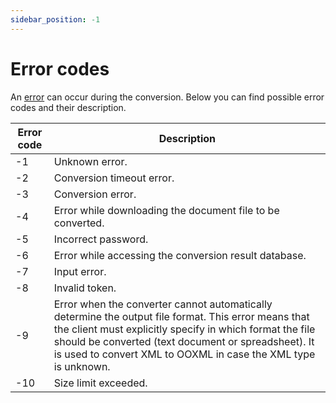 ```yaml
---
sidebar_position: -1
---
```


# Error codes

An [error](./response.md#error) can occur during the conversion. Below you can find possible error codes and their description.

| Error code | Description                                                                                                                                                                                                                                                                               |
| ---------- | ----------------------------------------------------------------------------------------------------------------------------------------------------------------------------------------------------------------------------------------------------------------------------------------- |
| -1         | Unknown error.                                                                                                                                                                                                                                                                            |
| -2         | Conversion timeout error.                                                                                                                                                                                                                                                                 |
| -3         | Conversion error.                                                                                                                                                                                                                                                                         |
| -4         | Error while downloading the document file to be converted.                                                                                                                                                                                                                                |
| -5         | Incorrect password.                                                                                                                                                                                                                                                                       |
| -6         | Error while accessing the conversion result database.                                                                                                                                                                                                                                     |
| -7         | Input error.                                                                                                                                                                                                                                                                              |
| -8         | Invalid token.                                                                                                                                                                                                                                                                            |
| -9         | Error when the converter cannot automatically determine the output file format. This error means that the client must explicitly specify in which format the file should be converted (text document or spreadsheet). It is used to convert XML to OOXML in case the XML type is unknown. |
| -10        | Size limit exceeded.                                                                                                                                                                                                                                                                      |
